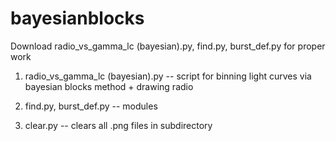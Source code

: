 # bayesianblocks

Download radio_vs_gamma_lc (bayesian).py, find.py, burst_def.py for proper work

1) radio_vs_gamma_lc (bayesian).py -- script for binning light curves via bayesian blocks method + drawing radio

2) find.py, burst_def.py -- modules

3) clear.py -- clears all .png files in subdirectory

